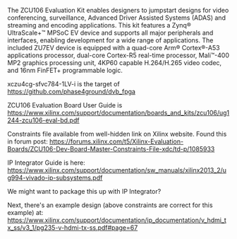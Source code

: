 The ZCU106 Evaluation Kit enables designers to jumpstart designs for video conferencing, surveillance, Advanced Driver Assisted Systems (ADAS) and streaming and encoding applications. This kit features a Zynq® UltraScale+™ MPSoC EV device and supports all major peripherals and interfaces, enabling development for a wide range of applications. The included ZU7EV device is equipped with a quad-core Arm® Cortex®-A53 applications processor, dual-core Cortex-R5 real-time processor, Mali™-400 MP2 graphics processing unit, 4KP60 capable H.264/H.265 video codec, and 16nm FinFET+ programmable logic.

xczu4cg-sfvc784-1LV-i is the target of https://github.com/phase4ground/dvb_fpga

ZCU106 Evaluation Board User Guide is https://www.xilinx.com/support/documentation/boards_and_kits/zcu106/ug1244-zcu106-eval-bd.pdf

Constraints file available from well-hidden link on Xilinx website. Found this in forum post: https://forums.xilinx.com/t5/Xilinx-Evaluation-Boards/ZCU106-Dev-Board-Master-Constraints-File-xdc/td-p/1085933

IP Integrator Guide is here: https://www.xilinx.com/support/documentation/sw_manuals/xilinx2013_2/ug994-vivado-ip-subsystems.pdf

We might want to package this up with IP Integrator? 

Next, there's an example design (above constraints are correct for this example) at: https://www.xilinx.com/support/documentation/ip_documentation/v_hdmi_tx_ss/v3_1/pg235-v-hdmi-tx-ss.pdf#page=67
